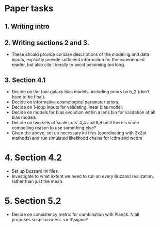 # Paper tasks

## 1. Writing intro

## 2. Writing sections 2 and 3. 
- These should provide concise descriptions of the modeling and data inputs, explicitly provide sufficient information for the experienced reader, but also cite liberally to avoid becoming too long.

## 3. Section 4.1
- Decide on the four galaxy bias models, including priors on b_2 (don't have to be final).
- Decide on informative cosmological parameter priors.
- Decide on 1-loop inputs for validating linear bias model.
- Decide on models for bias evolution within a lens bin for validation of all bias models.
- Decide on two sets of scale cuts. 4,4 and 8,8 until there's some compelling reason to use something else?
- Given the above, set up necessary ini files (coordinating with 3x2pt methods) and run simulated likelihood chains for lcdm and wcdm

# 4. Section 4.2
- Set up Buzzard ini files.
- Investigate to what extent we need to run on every Buzzard realization, rather than just the mean.

# 5. Section 5.2
- Decide on consistency metric for combination with Planck. Niall proposes suspicousness <= 3\sigma? 


